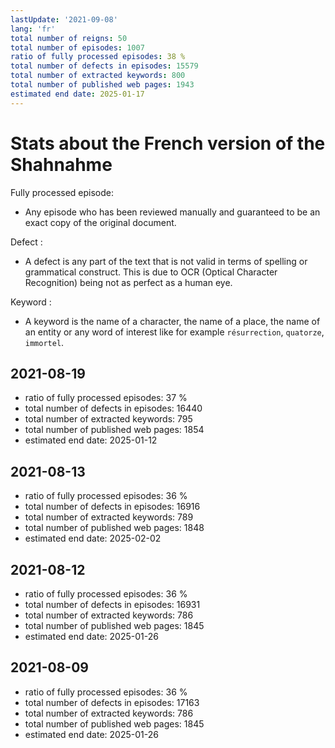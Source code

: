 ```yaml
---
lastUpdate: '2021-09-08'
lang: 'fr'
total number of reigns: 50
total number of episodes: 1007
ratio of fully processed episodes: 38 %
total number of defects in episodes: 15579
total number of extracted keywords: 800
total number of published web pages: 1943
estimated end date: 2025-01-17
---
```


# Stats about the French version of the Shahnahme

Fully processed episode:

- Any episode who has been reviewed manually and guaranteed to be an exact copy of the original document.

Defect :

- A defect is any part of the text that is not valid in terms of spelling or grammatical construct. This is due to OCR (Optical Character Recognition) being not as perfect as a human eye.

Keyword :

- A keyword is the name of a character, the name of a place, the name of an entity or any word of interest like for example `résurrection`, `quatorze`, `immortel`.

## 2021-08-19

- ratio of fully processed episodes: 37 %
- total number of defects in episodes: 16440
- total number of extracted keywords: 795
- total number of published web pages: 1854
- estimated end date: 2025-01-12

## 2021-08-13

- ratio of fully processed episodes: 36 %
- total number of defects in episodes: 16916
- total number of extracted keywords: 789
- total number of published web pages: 1848
- estimated end date: 2025-02-02

## 2021-08-12

- ratio of fully processed episodes: 36 %
- total number of defects in episodes: 16931
- total number of extracted keywords: 786
- total number of published web pages: 1845
- estimated end date: 2025-01-26

## 2021-08-09

- ratio of fully processed episodes: 36 %
- total number of defects in episodes: 17163
- total number of extracted keywords: 786
- total number of published web pages: 1845
- estimated end date: 2025-01-26
